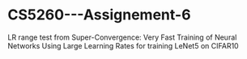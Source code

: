 # CS5260---Assignement-6
LR range test from Super-Convergence: Very Fast Training of Neural Networks Using Large Learning Rates for training LeNet5 on CIFAR10
